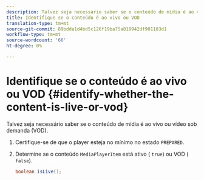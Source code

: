 ```yaml
---
description: Talvez seja necessário saber se o conteúdo de mídia é ao vivo ou vídeo sob demanda (VOD).
title: Identifique se o conteúdo é ao vivo ou VOD
translation-type: tm+mt
source-git-commit: 89bdda1d4bd5c126f19ba75a819942df901183d1
workflow-type: tm+mt
source-wordcount: '66'
ht-degree: 0%

---
```



# Identifique se o conteúdo é ao vivo ou VOD {#identify-whether-the-content-is-live-or-vod}

Talvez seja necessário saber se o conteúdo de mídia é ao vivo ou vídeo sob demanda (VOD).

1. Certifique-se de que o player esteja no mínimo no estado `PREPARED`.
1. Determine se o conteúdo `MediaPlayerItem` está ativo ( `true`) ou VOD ( `false`).

   ```java
   boolean isLive();
   ```
